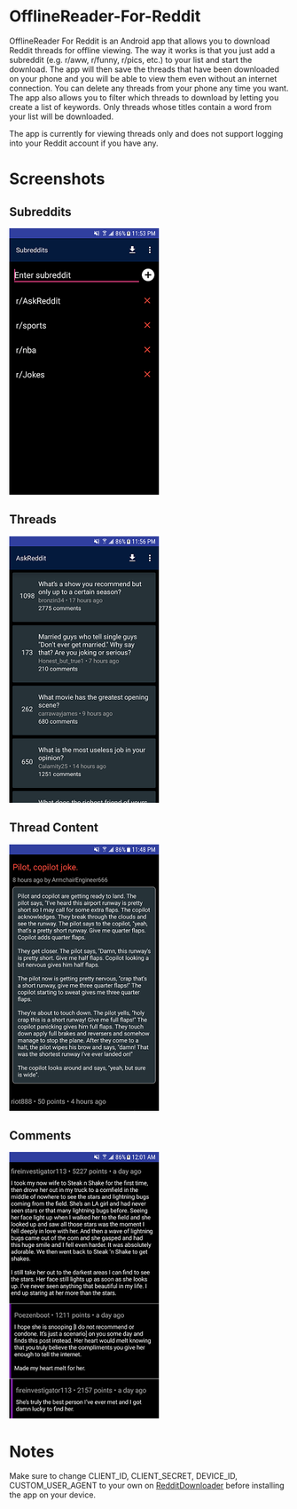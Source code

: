 # OfflineReader-For-Reddit

OfflineReader For Reddit is an Android app that allows you to download Reddit threads for offline viewing. The way it works is that you just add a subreddit (e.g. r/aww, r/funny, r/pics, etc.) to your list and start the download. The app will then save the threads that have been downloaded on your phone and you will be able to view them even without an internet connection. You can delete any threads from your phone any time you want. The app also allows you to filter which threads to download by letting you create a list of keywords. Only threads whose titles contain a word from your list will be downloaded.

The app is currently for viewing threads only and does not support logging into your Reddit account if you have any.

# Screenshots
## Subreddits
![Subreddits](/screenshots/subreddit_list.png)

## Threads
![Threads](/screenshots/thread_list.png)

## Thread Content
![Content](/screenshots/thread_content.png)

## Comments
![Comments](/screenshots/comments_section.png)

# Notes
Make sure to change CLIENT_ID, CLIENT_SECRET, DEVICE_ID, CUSTOM_USER_AGENT to your own on [RedditDownloader](/app/src/main/java/atamayo/offlinereader/Utils/RedditDownloader.java) before installing the app on your device.
